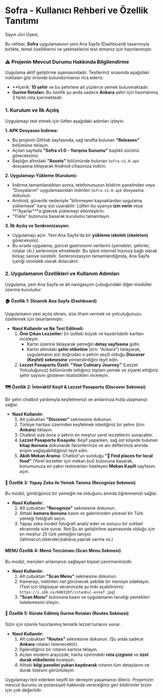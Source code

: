 # Sofra - Kullanıcı Rehberi ve Özellik Tanıtımı

Sayın Jüri Üyesi,

Bu rehber, **Sofra** uygulamasının yeni Ana Sayfa (Dashboard) tasarımıyla birlikte, temel özelliklerini ve yeteneklerini test etmeniz için hazırlanmıştır.

### **⚠️ Projenin Mevcut Durumu Hakkında Bilgilendirme**

Uygulama aktif geliştirme aşamasındadır. Testleriniz sırasında aşağıdaki noktaları göz önünde bulundurmanızı rica ederiz:

*   **İçerik: **10 şehir** ve bu şehirlere ait yüzlerce yemek bulunmaktadır.
*   **Gurme Rotaları:** Bu özellik şu anda sadece **Ankara** şehri için hazırlanmış 3 farklı rota içermektedir.

### **1. Kurulum ve İlk Açılış**

Uygulamayı test etmek için lütfen aşağıdaki adımları izleyin.

**1. APK Dosyasını İndirme:**
   *   Bu projenin GitHub sayfasında, sağ tarafta bulunan **"Releases"** bölümüne tıklayın.
   *   Açılan sayfada **"Sofra v1.0 - Yarışma Sunumu"** başlıklı sürümü göreceksiniz.
   *   Başlığın altındaki **"Assets"** bölümünde bulunan `Sofra-v1.0.apk` dosyasına tıklayarak Android cihazınıza indirin.

**2. Uygulamayı Yükleme (Kurulum):**
   *   İndirme tamamlandıktan sonra, telefonunuzun bildirim panelinden veya "Dosyalarım" uygulamasından indirilen `Sofra-v1.0.apk` dosyasına dokunun.
   *   Android, güvenlik nedeniyle "bilinmeyen kaynaklardan uygulama yüklemeye" karşı sizi uyarabilir. Lütfen bu uyarıya **izin verin** veya **"Ayarlar"**a giderek yüklemeyi etkinleştirin.
   *   "Yükle" butonuna basarak kurulumu tamamlayın.

**3. İlk Açılış ve Senkronizasyon:**
   *   Uygulamayı açın. Yeni Ana Sayfa'da bir **yükleme iskeleti (skeleton)** göreceksiniz.
   *   Bu sırada uygulama, güncel gastronomi verilerini (yemekler, şehirler, rotalar vb.) senkronize etmektedir. Bu işlem internet hızınıza bağlı olarak birkaç saniye sürebilir. Senkronizasyon tamamlandığında, Ana Sayfa içeriği otomatik olarak dolacaktır.

### **2. Uygulamanın Özellikleri ve Kullanım Adımları**

Uygulama, yeni Ana Sayfa ve alt navigasyon çubuğundaki diğer modüller üzerine kuruludur:

#### **🏠 Özellik 1: Dinamik Ana Sayfa (Dashboard)**

Uygulamanın yeni açılış ekranı, size ilham vermek ve yolculuğunuzu özetlemek için tasarlanmıştır.

*   **Nasıl Kullanılır ve Ne Test Edilmeli:**
    1.  **Öne Çıkan Lezzetler:** En üstteki büyük ve kaydırılabilir kartları inceleyin.
        *   Kartın üzerine tıklayarak yemeğin **detay sayfasına** gidin.
        *   Kartın altındaki **şehir etiketine** (örn: "Ankara") tıklayarak, uygulamanın sizi doğrudan o şehrin seçili olduğu **Discover (Keşfet) sekmesine** yönlendirdiğini teyit edin.
    2.  **Lezzet Pasaportu Özeti:** **"Your Culinary Journey"** (Lezzet Yolculuğunuz) bölümünde tattığınız toplam yemek ve ziyaret ettiğiniz şehir sayısını gösteren istatistikleri inceleyin.

#### **🗺️ Özellik 2: İnteraktif Keşif & Lezzet Pasaportu (Discover Sekmesi)**

Bir şehri chatbot yardımıyla keşfetmenizi ve anılarınıza hızla ulaşmanızı sağlar.

*   **Nasıl Kullanılır:**
    1.  Alt çubuktan **"Discover"** sekmesine dokunun.
    2.  Türkiye haritası üzerinden keşfetmek istediğiniz bir şehre (örn: **Ankara**) tıklayın.
    3.  Chatbot size önce o şehrin en meşhur yerel lezzetlerini sunacaktır.
    4.  **Lezzet Pasaportu Kısayolu:** Keşif yaparken, sağ üst köşede bulunan **kitap ikonuna** dokunarak favorilerinize ve anı defterinize anında erişim sağlayabildiğinizi teyit edin.
    5.  **Akıllı Mekan Arama:** Chatbot'un sunduğu **"📍 Find places for local food"** (Yerel lezzetler için mekan bul) butonuna basarak, konumunuza en yakın restoranları listeleyen **Mekan Kaşifi** sayfasını açın.

#### **📸 Özellik 3: Yapay Zeka ile Yemek Tanıma (Recognize Sekmesi)**

Bu modül, gördüğünüz bir yemeğin ne olduğunu anında öğrenmenizi sağlar.

*   **Nasıl Kullanılır:**
    1.  Alt çubuktan **"Recognize"** sekmesine dokunun.
    2.  Alttaki **kamera ikonuna** basın ve galerinizden yöresel bir Türk yemeği fotoğrafı seçin.
    3.  Yapay zeka modeli fotoğrafı analiz eder ve sonucu bir sohbet ekranında size sunar.
    Not:Şu an geliştirilme aşamasında olduğu için en meşhur 25 türk yemeğini tanıyor.(lahmacun,iskender,baklava,yaprak sarma vs.)

#### **MENU Özellik 4: Menü Tercümanı (Scan Menu Sekmesi)**

Bu modül, menüleri anlamanızı sağlayan kişisel çevirmeninizdir.

*   **Nasıl Kullanılır:**
    1.  Alt çubuktan **"Scan Menu"** sekmesine dokunun.
    2.  Kamerayı, metinleri net görünecek şekilde bir menüye odaklayın. (Test için bilgisayar ekranınızda şu linki açabilirsiniz: `https://i.ibb.co/680320f/istanbul-esnaf.jpg`)
    3.  **"Scan Menu"** butonuna basın ve uygulamanın tanıdığı yemekleri listelemesini izleyin.

#### **🧭 Özellik 5: Kürate Edilmiş Gurme Rotaları (Routes Sekmesi)**

Sizin için özenle hazırlanmış tematik lezzet turlarını sunar.

*   **Nasıl Kullanılır:**
    1.  Alt çubuktan **"Routes"** sekmesine dokunun. (Şu anda sadece **Ankara** rotaları listenecektir).
    2.  İlgilendiğiniz bir rotanın kartına tıklayın.
    3.  Açılan modern arayüzde, harita üzerindeki **rota çizgisini** ve **özel durak etiketlerini** inceleyin.
    4.  Alttaki **bilgi panelini yukarı kaydırarak** rotanın tüm detaylarını ve durak listesini görüntüleyin.


Uygulamayı test ederken keyifli bir deneyim yaşamanızı dileriz. Projemizin mevcut durumu ve potansiyeli hakkında vereceğiniz geri bildirimler bizim için çok değerlidir.
